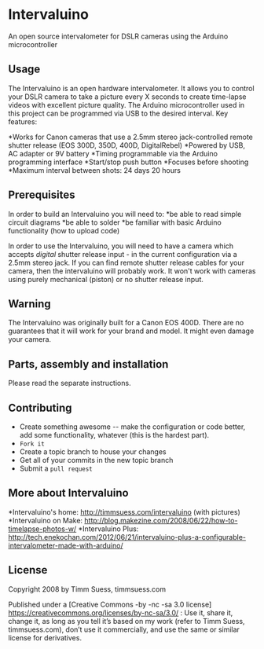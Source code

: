 Intervaluino
============
An open source intervalometer for DSLR cameras using the Arduino microcontroller

Usage
-----
The Intervaluino is an open hardware intervalometer. It allows you to control your DSLR camera to take a picture every X seconds to create time-lapse videos with excellent picture quality. The Arduino microcontroller used in this project can be programmed via USB to the desired interval. Key features:

*Works for Canon cameras that use a 2.5mm stereo jack-controlled remote shutter release (EOS 300D, 350D, 400D, DigitalRebel)
*Powered by USB, AC adapter or 9V battery
*Timing programmable via the Arduino programming interface
*Start/stop push button
*Focuses before shooting
*Maximum interval between shots: 24 days 20 hours

Prerequisites
-------------
In order to build an Intervaluino you will need to:
*be able to read simple circuit diagrams
*be able to solder
*be familiar with basic Arduino functionality (how to upload code)

In order to use the Intervaluino, you will need to have a camera which accepts *digital* shutter release input - in the current configuration via a 2.5mm stereo jack. If you can find remote shutter release cables for your camera, then the intervaluino will probably work. It won't work with cameras using purely mechanical (piston) or no shutter release input.

Warning
-------
The Intervaluino was originally built for a Canon EOS 400D. There are no guarantees that it will work for your brand and model. It might even damage your camera. 

Parts, assembly and installation
--------------------------------
Please read the separate instructions.

Contributing
------------
* Create something awesome -- make the configuration or code better, add some functionality, whatever (this is the hardest part).
* `Fork it`
* Create a topic branch to house your changes
* Get all of your commits in the new topic branch
* Submit a `pull request`

More about Intervaluino
-----------------------
*Intervaluino's home: http://timmsuess.com/intervaluino (with pictures)
*Intervaluino on Make:  http://blog.makezine.com/2008/06/22/how-to-timelapse-photos-w/
*Intervaluino Plus:  http://tech.enekochan.com/2012/06/21/intervaluino-plus-a-configurable-intervalometer-made-with-arduino/

License
-------
Copyright 2008 by Timm Suess, timmsuess.com

Published under a [Creative Commons -by -nc -sa 3.0 license] https://creativecommons.org/licenses/by-nc-sa/3.0/ : Use it, share it, change it, as long as you tell it’s based on my work (refer to Timm Suess, timmsuess.com), don’t use it commercially, and use the same or similar license for derivatives.